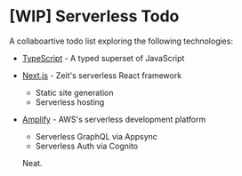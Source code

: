 # [WIP] Serverless Todo

A collaboartive todo list exploring the following technologies:

- [TypeScript](https://www.typescriptlang.org/) - A typed superset of JavaScript
- [Next.js](https://nextjs.org/) - Zeit's serverless React framework
  - Static site generation
  - Serverless hosting
- [Amplify](https://aws.amazon.com/amplify/) - AWS's serverless development platform
  - Serverless GraphQL via Appsync
  - Serverless Auth via Cognito

  Neat.
